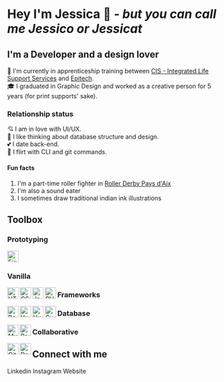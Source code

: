 # Hey I'm Jessica 👋  *- but you can call me Jessico or Jessicat* 

## I'm a Developer and a design lover

🌱 I'm currently in apprenticeship training between [CIS - Integrated Life Support Services](https://cis-integratedservices.com/fr) and [Epitech](https://www.epitech.eu/).  
🎓 I graduated in Graphic Design and worked as a creative person for 5 years (for print supports' sake).

### Relationship status

💘 I am in love with UI/UX.  
💖 I like thinking about database structure and design.  
💕 I date back-end.  
🌹 I flirt with CLI and git commands.  

#### Fun facts 

1. I'm a part-time roller fighter in [Roller Derby Pays d'Aix](https://rollerderby-les-amazones.fr/)  
2. I'm also a sound eater
3. I sometimes draw traditional indian ink illustrations

## Toolbox

### Prototyping

<img alt="Figma" width="26px" src="https://raw.githubusercontent.com/jessiichat/about-me/master/assets/technologies/figma.svg?token=GHSAT0AAAAAABQMQI4LKQZYDI33PVEYXDDAYO25HDA" />

### Vanilla

<img alt="HTML 5" align="left" width="26px" src="https://raw.githubusercontent.com/jessiichat/about-me/master/assets/technologies/html-5.svg?token=GHSAT0AAAAAABQMQI4K2OXFYAPDFY4R7QLWYO25GPQ" />
<img alt="CSS 3" align="left" width="26px" src="https://raw.githubusercontent.com/jessiichat/about-me/master/assets/technologies/css-3.svg?token=GHSAT0AAAAAABQMQI4KMD335G4TYMMJUIWAYO25GZQ" />
<img alt="Javascript" align="left" width="26px" src="https://raw.githubusercontent.com/jessiichat/about-me/master/assets/technologies/javascript.svg?token=GHSAT0AAAAAABQMQI4L3OH56HTJV6MTPEOIYO25HNQ" />
<img alt="PHP" align="left" width="26px" src="https://raw.githubusercontent.com/jessiichat/about-me/master/assets/technologies/php.svg?token=GHSAT0AAAAAABQMQI4LRRM2VXZGIO27JXEUYO25HYA" />

### Frameworks

<img alt="Bootstrap" align="left" width="26px" src="https://raw.githubusercontent.com/jessiichat/about-me/master/assets/technologies/bootstrap.svg?token=GHSAT0AAAAAABQMQI4L6672GE2TBTL5QQOOYO25BYQ" />
<img alt="Vue.js" align="left" width="26px" src="https://raw.githubusercontent.com/jessiichat/about-me/master/assets/technologies/vue.svg?token=GHSAT0AAAAAABQMQI4L544KLSB2CSOGXHHCYO25BYQ" />
<img alt="Vuetify" align="left" width="26px" src="https://raw.githubusercontent.com/jessiichat/about-me/master/assets/technologies/vuetifyjs.svg?token=GHSAT0AAAAAABQMQI4LHJGD5E4YMZ2WONZGYO25BZA" />
<img alt="Symfony" align="left" width="26px" src="https://raw.githubusercontent.com/jessiichat/about-me/master/assets/technologies/symfony.svg?token=GHSAT0AAAAAABQMQI4LKCY5JCKRSBSQOA66YO25BZA" />

### Database

<img alt="Mysql" align="left" width="26px" src="https://raw.githubusercontent.com/jessiichat/about-me/master/assets/technologies/mysql.svg?token=GHSAT0AAAAAABQMQI4LJ5MH37R67LJK7JXAYO25CNA" />
<img alt="Postgresql" align="left" width="26px" src="https://raw.githubusercontent.com/jessiichat/about-me/master/assets/technologies/postgresql.svg?token=GHSAT0AAAAAABQMQI4LPAUASCE6WWH22GA2YO25CNA" />

### Collaborative

<img alt="Git" align="left" width="26px" src="https://raw.githubusercontent.com/jessiichat/about-me/master/assets/technologies/git.svg?token=GHSAT0AAAAAABQMQI4LTXAAPKYNMJ55SDXUYO25DEA" />
<img alt="Docker" align="left" width="26px" src="https://raw.githubusercontent.com/jessiichat/about-me/master/assets/technologies/docker.svg?token=GHSAT0AAAAAABQMQI4KXYHY2CRRS6PUZJLUYO25DEQ" />

## Connect with me

Linkedin
Instagram
Website
